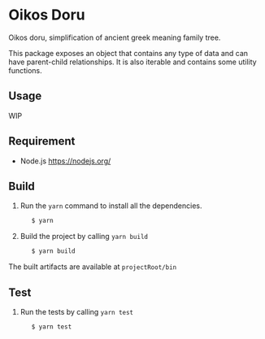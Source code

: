 # Oikos Doru

Oikos doru, simplification of ancient greek meaning family tree.

This package exposes an object that contains any type of data and can have parent-child relationships. It is also iterable and contains some utility functions.

## Usage

WIP

## Requirement

* Node.js https://nodejs.org/

## Build

1. Run the `yarn` command to install all the dependencies.

    ```bash
       $ yarn
    ```  
    
1. Build the project by calling `yarn build`

    ```bash
       $ yarn build
    ```

The built artifacts are available at `projectRoot/bin`

## Test

1. Run the tests by calling `yarn test`

    ```bash
       $ yarn test
    ```
